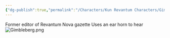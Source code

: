 ```yaml
---
{"dg-publish":true,"permalink":"/Characters/Kun Revantum Characters/Gimbleberg/"}
---
```



Former editor of Revantum Nova gazette
Uses an ear horn to hear
![Gimbleberg.png](/img/user/Z.Obsidian/Files/Attachments/Gimbleberg.png)